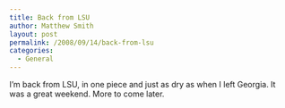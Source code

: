 ```yaml
---
title: Back from LSU
author: Matthew Smith
layout: post
permalink: /2008/09/14/back-from-lsu
categories:
  - General
---
```

I&#8217;m back from LSU, in one piece and just as dry as when I left Georgia. It was a great weekend. More to come later.